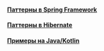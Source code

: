 #### [Паттерны в Spring Framework](spring-framework/spring-framework.md)
#### [Паттерны в Hibernate](hibernate/hibernate.md)
#### [Примеры на Java/Kotlin](java-kotlin-examples/java-kotlin-examples.md)
